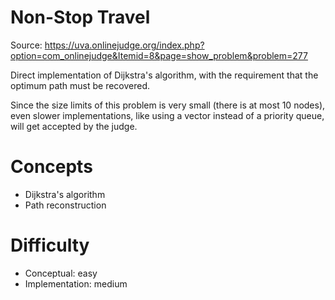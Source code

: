 Non-Stop Travel
===============

Source: https://uva.onlinejudge.org/index.php?option=com_onlinejudge&Itemid=8&page=show_problem&problem=277

Direct implementation of Dijkstra's algorithm,
with the requirement that the optimum path must be recovered.

Since the size limits of this problem is very small
(there is at most 10 nodes),
even slower implementations,
like using a vector instead of a priority queue,
will get accepted by the judge.

Concepts
========
- Dijkstra's algorithm
- Path reconstruction

Difficulty
==========
- Conceptual: easy
- Implementation: medium